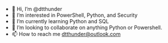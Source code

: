 - 👋 Hi, I’m @dtthunder
- 👀 I’m interested in PowerShell, Python, and Security
- 🌱 I’m currently learning Python and SQL
- 💞️ I’m looking to collaborate on anything Python or Powershell.
- 📫 How to reach me dtthunder@outlook.com

<!---
dtthunder/dtthunder is a ✨ special ✨ repository because its `README.md` (this file) appears on your GitHub profile.
You can click the Preview link to take a look at your changes.
--->
